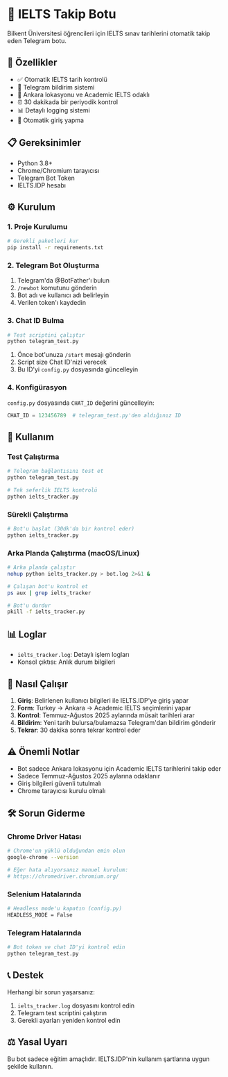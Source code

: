 # 🎯 IELTS Takip Botu

Bilkent Üniversitesi öğrencileri için IELTS sınav tarihlerini otomatik takip eden Telegram botu.

## 🚀 Özellikler

- ✅ Otomatik IELTS tarih kontrolü
- 📱 Telegram bildirim sistemi
- 🎯 Ankara lokasyonu ve Academic IELTS odaklı
- ⏰ 30 dakikada bir periyodik kontrol
- 📊 Detaylı logging sistemi
- 🔐 Otomatik giriş yapma

## 📋 Gereksinimler

- Python 3.8+
- Chrome/Chromium tarayıcısı
- Telegram Bot Token
- IELTS.IDP hesabı

## ⚙️ Kurulum

### 1. Proje Kurulumu
```bash
# Gerekli paketleri kur
pip install -r requirements.txt
```

### 2. Telegram Bot Oluşturma
1. Telegram'da @BotFather'ı bulun
2. `/newbot` komutunu gönderin
3. Bot adı ve kullanıcı adı belirleyin
4. Verilen token'ı kaydedin

### 3. Chat ID Bulma
```bash
# Test scriptini çalıştır
python telegram_test.py
```
1. Önce bot'unuza `/start` mesajı gönderin
2. Script size Chat ID'nizi verecek
3. Bu ID'yi `config.py` dosyasında güncelleyin

### 4. Konfigürasyon
`config.py` dosyasında `CHAT_ID` değerini güncelleyin:
```python
CHAT_ID = 123456789  # telegram_test.py'den aldığınız ID
```

## 🔧 Kullanım

### Test Çalıştırma
```bash
# Telegram bağlantısını test et
python telegram_test.py

# Tek seferlik IELTS kontrolü
python ielts_tracker.py
```

### Sürekli Çalıştırma
```bash
# Bot'u başlat (30dk'da bir kontrol eder)
python ielts_tracker.py
```

### Arka Planda Çalıştırma (macOS/Linux)
```bash
# Arka planda çalıştır
nohup python ielts_tracker.py > bot.log 2>&1 &

# Çalışan bot'u kontrol et
ps aux | grep ielts_tracker

# Bot'u durdur
pkill -f ielts_tracker.py
```

## 📊 Loglar

- `ielts_tracker.log`: Detaylı işlem logları
- Konsol çıktısı: Anlık durum bilgileri

## 🔄 Nasıl Çalışır

1. **Giriş**: Belirlenen kullanıcı bilgileri ile IELTS.IDP'ye giriş yapar
2. **Form**: Turkey → Ankara → Academic IELTS seçimlerini yapar  
3. **Kontrol**: Temmuz-Ağustos 2025 aylarında müsait tarihleri arar
4. **Bildirim**: Yeni tarih bulursa/bulamazsa Telegram'dan bildirim gönderir
5. **Tekrar**: 30 dakika sonra tekrar kontrol eder

## ⚠️ Önemli Notlar

- Bot sadece Ankara lokasyonu için Academic IELTS tarihlerini takip eder
- Sadece Temmuz-Ağustos 2025 aylarına odaklanır
- Giriş bilgileri güvenli tutulmalı
- Chrome tarayıcısı kurulu olmalı

## 🛠️ Sorun Giderme

### Chrome Driver Hatası
```bash
# Chrome'un yüklü olduğundan emin olun
google-chrome --version

# Eğer hata alıyorsanız manuel kurulum:
# https://chromedriver.chromium.org/
```

### Selenium Hatalarında
```bash
# Headless mode'u kapatın (config.py)
HEADLESS_MODE = False
```

### Telegram Hatalarında
```bash
# Bot token ve chat ID'yi kontrol edin
python telegram_test.py
```

## 📞 Destek

Herhangi bir sorun yaşarsanız:
1. `ielts_tracker.log` dosyasını kontrol edin
2. Telegram test scriptini çalıştırın
3. Gerekli ayarları yeniden kontrol edin

## ⚖️ Yasal Uyarı

Bu bot sadece eğitim amaçlıdır. IELTS.IDP'nin kullanım şartlarına uygun şekilde kullanın. 